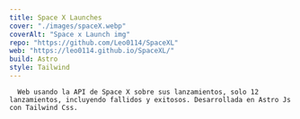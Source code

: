 ```yaml
---
title: Space X Launches
cover: "./images/spaceX.webp"
coverAlt: "Space x Launch img"
repo: "https://github.com/Leo0114/SpaceXL"
web: "https://leo0114.github.io/SpaceXL/"
build: Astro
style: Tailwind
---
```


      Web usando la API de Space X sobre sus lanzamientos, solo 12 lanzamientos, incluyendo fallidos y exitosos. Desarrollada en Astro Js con Tailwind Css.
